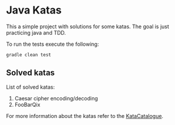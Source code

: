 # Java Katas

This a simple project with solutions for some katas. The goal is just practicing java and TDD.

To run the tests execute the following:

    gradle clean test
    
## Solved katas

List of solved katas:

 1. Caesar cipher encoding/decoding
 2. FooBarQix
 
For more information about the katas refer to the [KataCatalogue](http://codingdojo.org/KataCatalogue/).
